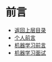 # 前言

* [返回上层目录](../README.md#目录)
* [个人前言](ppersonal-perface/personal-perface.md)
* [机器学习前言](machine-learning-perface/machine-learning-perface.md)
* [机器学习面试](interview/interview.md)


